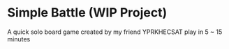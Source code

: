 # Simple Battle (WIP Project)
A quick solo board game created by my friend YPRKHECSAT play in 5 ~ 15 minutes
